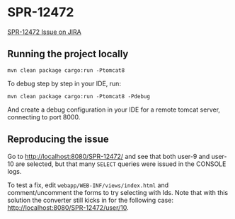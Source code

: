 # SPR-12472

[SPR-12472 Issue on JIRA](https://jira.spring.io/browse/SPR-12472)

## Running the project locally

    mvn clean package cargo:run -Ptomcat8

To debug step by step in your IDE, run:

    mvn clean package cargo:run -Ptomcat8 -Pdebug

And create a debug configuration in your IDE for a remote tomcat server, connecting to port 8000.

## Reproducing the issue

Go to [http://localhost:8080/SPR-12472/](http://localhost:8080/SPR-12472/) and see that both user-9 and user-10 are
selected, but that many `SELECT` queries were issued in the CONSOLE logs.

To test a fix, edit `webapp/WEB-INF/views/index.html` and comment/uncomment the forms to try selecting with Ids. Note
that with this solution the converter still kicks in for the following case:
[http://localhost:8080/SPR-12472/user/10](http://localhost:8080/SPR-12472/user/10).

